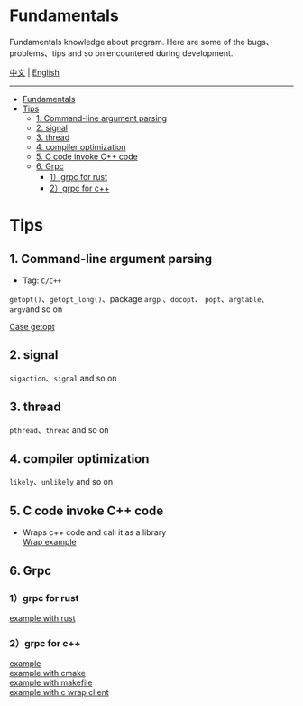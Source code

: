 # Fundamentals
Fundamentals knowledge about program. Here are some of the bugs、problems、tips and so on encountered during development.

[中文](./README_zh.md) | [English](./README.md)



------
- [Fundamentals](#fundamentals)
- [Tips](#tips)
  - [1. Command-line argument parsing](#1-command-line-argument-parsing)
  - [2. signal](#2-signal)
  - [3. thread](#3-thread)
  - [4. compiler optimization](#4-compiler-optimization)
  - [5. C code invoke C++ code](#5-c-code-invoke-c-code)
  - [6. Grpc](#6-grpc)
    - [1）grpc for rust](#1grpc-for-rust)
    - [2）grpc for c++](#2grpc-for-c)




# Tips

## 1. Command-line argument parsing

+ Tag: `C/C++`

`getopt()`、`getopt_long()`、package `argp` 、`docopt`、 `popt`、`argtable`、`argv`and so on

[Case getopt](/Tips/1.argparse/getopt_c/getopt_usage.md)


##  2. signal

`sigaction`、`signal` and so on



## 3. thread

`pthread`、`thread` and so on



## 4. compiler optimization

`likely`、`unlikely` and so on



## 5. C code invoke C++ code

+ Wraps c++ code and call it as a library\
[Wrap example](/Tips/5.c_invoke_cpp/example1/readme.md)



## 6. Grpc

### 1）grpc for rust

[example with rust](/Tips/6.grpc/rust/example1/Readme.md)

### 2）grpc for c++

[example](/Tips/6.grpc/cpp/example1/Readme.md)\
[example with cmake](/Tips/6.grpc/cpp/example2/Readme.md)\
[example with makefile](/Tips/6.grpc/cpp/example3/readme.md)\
[example with c wrap client](/Tips/6.grpc/cpp/example4/Readme.md)

